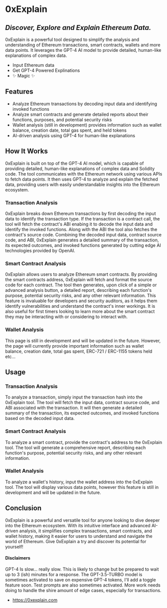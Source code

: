 # 0xExplain
## _Discover, Explore and Explain Ethereum Data._

0xExplain is a powerful tool designed to simplify the analysis and understanding of Ethereum transactions, smart contracts, wallets and more data points. It leverages the GPT-4 AI model to provide detailed, human-like explanations of complex data.

- Input Ethereum data
- Get GPT-4 Powered Explinations
- ✨ Magic ✨

## Features

- Analyze Ethereum transactions by decoding input data and identifying invoked functions
- Analyze smart contracts and generate detailed reports about their functions, purposes, and potential security risks
- Wallet analysis (still in development) provides information such as wallet balance, creation date, total gas spent, and held tokens
- AI-driven analysis using GPT-4 for human-like explanations

## How It Works

0xExplain is built on top of the GPT-4 AI model, which is capable of providing detailed, human-like explanations of complex data and Solidity code. The tool communicates with the Ethereum network using various APIs to fetch data points. It then uses GPT-4 to analyze and explain the fetched data, providing users with easily understandable insights into the Ethereum ecosystem.

### Transaction Analysis

0xExplain breaks down Ethereum transactions by first decoding the input data to identify the transaction type. If the transaction is a contract call, the tool will fetch the contract's ABI enabing it to decode the input data and identify the invoked functions. Along with the ABI the tool also fetches the contract's source code. Combining the decoded input data, contract source code, and ABI, 0xExplain generates a detailed summary of the transaction, its expected outcomes, and invoked functions generated by cutting edge AI technologies provided by OpenAI.

### Smart Contract Analysis

0xExplain allows users to analyze Ethereum smart contracts. By providing the smart contracts address, 0xExplain will fetch and format the source code for each contract. The tool then generates, upon click of a simple or advanced analysis button, a detailed report, describing each function's purpose, potential security risks, and any other relevant information. This feature is invaluable for developers and security auditors, as it helps them identify vulnerabilities and understand the contract's inner workings. It is also useful for first timers looking to learn more about the smart contract they may be interacting with or considering to interact with.

### Wallet Analysis

This page is still in development and will be updated in the future. However, the page will currently provide important information such as wallet balance, creation date, total gas spent, ERC-721 / ERC-1155 tokens held etc...

## Usage

### Transaction Analysis

To analyze a transaction, simply input the transaction hash into the 0xExplain tool. The tool will fetch the input data, contract source code, and ABI associated with the transaction. It will then generate a detailed summary of the transaction, its expected outcomes, and invoked functions based on the decoded input data.

### Smart Contract Analysis

To analyze a smart contract, provide the contract's address to the 0xExplain tool. The tool will generate a comprehensive report, describing each function's purpose, potential security risks, and any other relevant information.

### Wallet Analysis

To analyze a wallet's history, input the wallet address into the 0xExplain tool. The tool will display various data points, however this feature is still in development and will be updated in the future.

## Conclusion

0xExplain is a powerful and versatile tool for anyone looking to dive deeper into the Ethereum ecosystem. With its intuitive interface and advanced AI-driven analysis, it simplifies complex transactions, smart contracts, and wallet history, making it easier for users to understand and navigate the world of Ethereum. Give 0xExplain a try and discover its potential for yourself!

#### Disclaimers
GPT-4 Is slow... really slow. This is likely to change but be prepared to wait up to 3 (ish) minutes for a response. 
The GPT-3.5-TURBO model is sometimes activated to save on expensive GPT-4 tokens, I'll add a toggle feature soon.
Test prompts are also sometimes activated.
More work needs doing to handle the shire amount of edge cases, especially for transactions. 


- https://0xexplain.com
